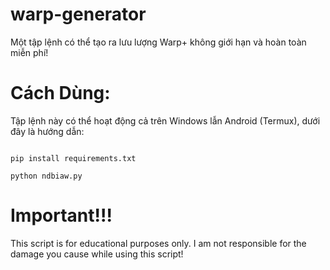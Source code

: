 # warp-generator 
Một tập lệnh có thể tạo ra lưu lượng Warp+ không giới hạn và hoàn toàn miễn phí!
# Cách Dùng:

Tập lệnh này có thể hoạt động cả trên Windows lẫn Android (Termux), dưới đây là hướng dẫn:

```

pip install requirements.txt

python ndbiaw.py

```

# Important!!!

This script is for educational purposes only. I am not responsible for the damage you cause while using this script!

